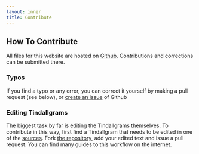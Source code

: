 ```yaml
---
layout: inner
title: Contribute
---
```


## How To Contribute

All files for this website are hosted on [Github](https://github.com/seanredmond/Tindallgrams/). Contributions and corrections can be submitted there.

### Typos

If you find a typo or any error, you can correct it yourself by making a pull request (see below), or [create an issue](https://github.com/seanredmond/Tindallgrams/issues) of Github

### Editing Tindallgrams

The biggest task by far is editing the Tindallgrams themselves. To contribute in this way, first find a Tindallgram that needs to be edited in one of the [sources](/sources/). Fork [the repository](https://github.com/seanredmond/Tindallgrams/), add your edited text and issue a pull request. You can find many guides to this workflow on the internet.

